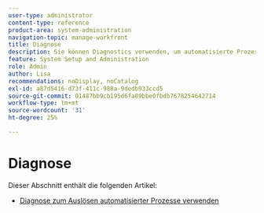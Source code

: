 ```yaml
---
user-type: administrator
content-type: reference
product-area: system-administration
navigation-topic: manage-workfront
title: Diagnose
description: Sie können Diagnostics verwenden, um automatisierte Prozesse wie zeitbasierte Trigger, Neuberechnungen und E-Mail-Benachrichtigungen manuell zu erstellen.
feature: System Setup and Administration
role: Admin
author: Lisa
recommendations: noDisplay, noCatalog
exl-id: a87d5416-d73f-411c-988a-9dedb933ccd5
source-git-commit: 01487bb9cb195d6fa89bbe0fbdb7678254642714
workflow-type: tm+mt
source-wordcount: '31'
ht-degree: 25%

---
```


# Diagnose

Dieser Abschnitt enthält die folgenden Artikel:

* [Diagnose zum Auslösen automatisierter Prozesse verwenden](../../../administration-and-setup/manage-workfront/run-diagnostics/use-diagnostics-to-trigger-automated-processes.md)
